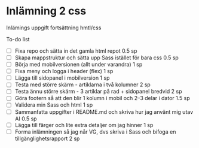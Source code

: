 # Inlämning 2 css

Inlämings uppgift fortsättning hmtl/css

To-do list

- [ ] Fixa repo och sätta in det gamla html repot 0.5 sp
- [ ] Skapa mappstruktur och sätta upp Sass istället för bara css 0.5 sp
- [ ] Börja med mobilversionen (allt under varandra) 1 sp
- [ ] Fixa meny och logga i header (flex) 1 sp
- [ ] Lägga till sidopanel i mobilversion 1 sp
- [ ] Testa med större skärm - artiklarna i två kolumner 2 sp
- [ ] Testa ännu större skärm - 3 artiklar på rad + sidopanel bredvid 2 sp
- [ ] Göra footern så att den blir 1 kolumn i mobil och 2–3 delar i dator 1.5 sp
- [ ] Validera min Sass och html 1 sp
- [ ] Sammanfatta uppgifter i README.md och skriva hur jag använt mig utav AI 0.5 sp
- [ ] Lägga till färger och lite extra detaljer om jag hinner 1 sp
- [ ] Forma inlämningen så jag når VG, dvs skriva i Sass och bifoga en tillgänglighetsrapport 2 sp

